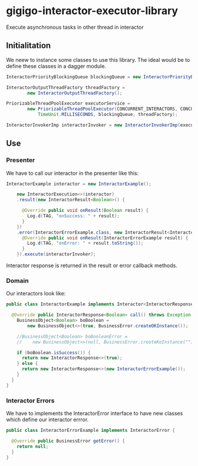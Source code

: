 # gigigo-interactor-executor-library
Execute asynchronous tasks in other thread in interactor 

## Initialitation
We neew to instance some classes to use this library. The ideal would be to define these classes in a dagger module.

```java
InteractorPriorityBlockingQueue blockingQueue = new InteractorPriorityBlockingQueue(100);

InteractorOutputThreadFactory threadFactory =
        new InteractorOutputThreadFactory();

PriorizableThreadPoolExecutor executorService =
        new PriorizableThreadPoolExecutor(CONCURRENT_INTERACTORS, CONCURRENT_INTERACTORS, 0L,
            TimeUnit.MILLISECONDS, blockingQueue, threadFactory);

InteractorInvokerImp interactorInvoker = new InteractorInvokerImp(executorService, new LogExceptionHandler());
```

## Use 
### Presenter
We have to call our interactor in the presenter like this:
```java
InteractorExample interactor = new InteractorExample();

    new InteractorExecution<>(interactor)
    .result(new InteractorResult<Boolean>() {

      @Override public void onResult(Boolean result) {
        Log.d(TAG, "onSuccess: " + result);
      }
    })
    .error(InteractorErrorExample.class, new InteractorResult<InteractorErrorExample>() {
      @Override public void onResult(InteractorErrorExample result) {
        Log.d(TAG, "onError: " + result.toString());
      }
    }).execute(interactorInvoker);
```

Interactor response is returned in the result or error callback methods. 

### Domain
Our interactors look like:
```java
public class InteractorExample implements Interactor<InteractorResponse<Boolean>> {

  @Override public InteractorResponse<Boolean> call() throws Exception {
    BusinessObject<Boolean> boBoolean =
        new BusinessObject<>(true, BusinessError.createOKInstance());

    //BusinessObject<Boolean> boBooleanError =
    //    new BusinessObject<>(null, BusinessError.createKoInstance(""));

    if (boBoolean.isSuccess()) {
      return new InteractorResponse<>(true);
    } else {
      return new InteractorResponse<>(new InteractorErrorExample());
    }
  }
}
```

### Interactor Errors 
We have to implements the InteractorError interface to have new classes which define our interactor errror.
```java
public class InteractorErrorExample implements InteractorError {

  @Override public BusinessError getError() {
    return null;
  }
}
```
